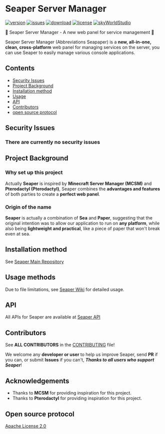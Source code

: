 # Seaper Server Manager

[![version](https://img.shields.io/github/v/release/Xiaoyi311/Seaper)](https://github.com/Xiaoyi311/Seaper/releases)
[![issues](https://img.shields.io/github/issues/Xiaoyi311/Seaper)](https://github.com/Xiaoyi311/Seaper/issues)
[![download](https://img.shields.io/github/downloads/Xiaoyi311/Seaper/total)](https://github.com/Xiaoyi311/Seaper/releases)
[![license](https://img.shields.io/github/license/Xiaoyi311/Seaper.svg)](LICENSE)
[![skyWorldStudio](https://img.shields.io/badge/Powered%20By-SkyWorldStudio-blue.svg?style=flat-square)](https://skyworldstudio.top)

🌟 Seaper Server Manager - A new web panel for service management 🌟

Seaper Server Manager (Abbreviations Seapaper) is a **new, all-in-one, clean, cross-platform** web panel for managing services on the server, you can use Seaper to easily manage various console applications.

## Contents

- [Security Issues](#Security-Issues)
- [Project Background](#Project-Background)
- [Installation method](#Installation-method)
- [Usage](#Usage-methods)
- [API](#Api)
- [Contributors](#Contributors)
- [open source protocol](#Open-source-protocol)

## Security Issues

### There are currently no security issues

## Project Background

### Why set up this project

Actually **Seaper** is inspired by **Minecraft Server Manager (MCSM)** and **Pterodactyl (Pterodactyl)**, Seaper combines the **advantages and features** of both parties to create a **perfect web panel**.

### Origin of the name

**Seaper** is actually a combination of **Sea** and **Paper**, suggesting that the original intention was to allow our application to run on **any platform**, while also being **lightweight and practical**, like a piece of paper that won't break even at sea.

## Installation method

See [Seaper Main Repository](https://github.com/Xiaoyi311/Seaper)

## Usage methods

Due to file limitations, see [Seaper Wiki]() for detailed usage.

## API

All APIs for Seaper are available at [Seaper API](https://docs.skyworldstudio.top/seaper)

## Contributors

See **ALL CONTRIBUTORS** in the [CONTRIBUTING](CONTRIBUTING.md) file!

We welcome any **developer or user** to help us improve Seaper, send **PR** if you can, or submit **Issues** if you can't, **_Thanks to all users who support Seaper_**!

## Acknowledgements

- Thanks to **MCSM** for providing inspiration for this project.
- Thanks to **Pterodactyl** for providing inspiration for this project.

## Open source protocol

[Apache License 2.0](LICENSE)